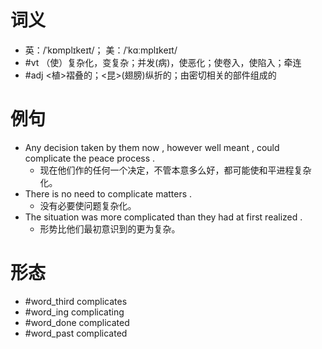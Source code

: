 # 词义
- 英：/ˈkɒmplɪkeɪt/； 美：/ˈkɑːmplɪkeɪt/
- #vt （使）复杂化，变复杂；并发(病)，使恶化；使卷入，使陷入；牵连
- #adj <植>褶叠的；<昆>(翅膀)纵折的；由密切相关的部件组成的
# 例句
- Any decision taken by them now , however well meant , could complicate the peace process .
	- 现在他们作的任何一个决定，不管本意多么好，都可能使和平进程复杂化。
- There is no need to complicate matters .
	- 没有必要使问题复杂化。
- The situation was more complicated than they had at first realized .
	- 形势比他们最初意识到的更为复杂。
# 形态
- #word_third complicates
- #word_ing complicating
- #word_done complicated
- #word_past complicated
